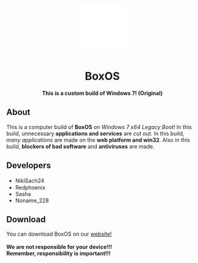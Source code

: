 
<div align="center">
  <img src="https://raw.githubusercontent.com/NikiSach24/BoxOS/refs/heads/files/logo.png" />
  
  # BoxOS
  
  <b>This is a custom build of Windows 7! (Original)</b>
</div>


## About

This is a computer build of <b>BoxOS</b> on <i>Windows 7 x64 Legacy Boot</i>! In this build, unnecessary <b>applications and services</b> are <i>cut out</i>. In this build, <i>many applications</i> are made on the <b>web platform and win32</b>. Also in this build, <b>blockers of bad software</b> and <b>antiviruses</b> are made.


## Developers

<ul>
  <li>
    NikiSach24
    <a href="https://github.com/NikiSach24/" ><img height="15" src="https://raw.githubusercontent.com/NikiSach24/BoxOS/refs/heads/files/SocialNetworks/github.png" /></a>
  </li>
  <li>
    Redphoenix
    <a href="https://github.com/timinside/" ><img height="15" src="https://raw.githubusercontent.com/NikiSach24/BoxOS/refs/heads/files/SocialNetworks/github.png" /></a>
    <a href="https://www.youtube.com/@timinside/" ><img height="15" src="https://raw.githubusercontent.com/NikiSach24/BoxOS/refs/heads/files/SocialNetworks/youtube.png" /></a>
  </li>
  <li>
    Sasha
  </li>
  <li>
    Noname_228
  </li>
</ul>


## Download

You can download BoxOS on our <a href="nikisach24.github.io/BoxOS">website!</a><br><br>
<b>We are not responsible for your device!!!<br>Remember, responsibility is important!!!<b>


